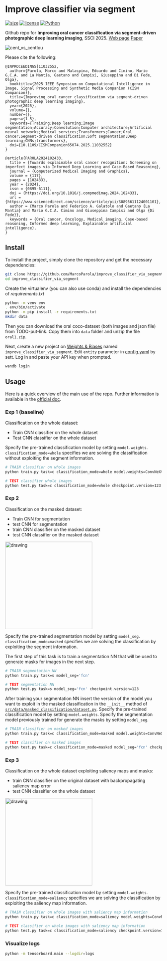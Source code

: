 # **Improve classifier via segment**
[![size](https://img.shields.io/github/languages/code-size/MarcoParola/improve_classifier_via_segment?style=plastic)]()
[![license](https://img.shields.io/static/v1?label=OS&message=Linux&color=green&style=plastic)]()
[![Python](https://img.shields.io/static/v1?label=Python&message=3.10&color=blue&style=plastic)]()

Github repo for **Improving oral cancer classification via segment-driven photographic deep learning imaging**, SSCI 2025.
[Web page](https://marcoparola.github.io/improve_classifier_via_segment/) [Paper](https://ieeexplore.ieee.org/document/11032552)

![cent_vs_centIou](https://github.com/MarcoParola/improve_classifier_via_segment/assets/32603898/5b7f4460-4a60-4f29-8c52-5de3f95970b8)

Please cite the following:
```
@INPROCEEDINGS{11032552,
  author={Parola, Marco and Malaspina, Edoardo and Cimino, Mario G.C.A. and La Mantia, Gaetano and Campisi, Giuseppina and Di Fede, Olga},
  booktitle={2025 IEEE Symposium on Computational Intelligence in Image, Signal Processing and Synthetic Media Companion (CISM Companion)}, 
  title={Improving oral cancer classification via segment-driven photographic deep learning imaging}, 
  year={2025},
  volume={},
  number={},
  pages={1-5},
  keywords={Training;Deep learning;Image segmentation;Accuracy;Convolution;Computer architecture;Artificial neural networks;Medical services;Transformers;Cancer;Oral cancer;Segment-driven classification;Soft segmentation;Deep learning;CNNs;transformers},
  doi={10.1109/CISMCompanion65074.2025.11032552}
}

@article{PAROLA2024102433,
  title = {Towards explainable oral cancer recognition: Screening on imperfect images via Informed Deep Learning and Case-Based Reasoning},
  journal = {Computerized Medical Imaging and Graphics},
  volume = {117},
  pages = {102433},
  year = {2024},
  issn = {0895-6111},
  doi = {https://doi.org/10.1016/j.compmedimag.2024.102433},
  url = {https://www.sciencedirect.com/science/article/pii/S0895611124001101},
  author = {Marco Parola and Federico A. Galatolo and Gaetano {La Mantia} and Mario G.C.A. Cimino and Giuseppina Campisi and Olga {Di Fede}},
  keywords = {Oral cancer, Oncology, Medical imaging, Case-based reasoning, Informed deep learning, Explainable artificial intelligence},
}

```

## **Install**

To install the project, simply clone the repository and get the necessary dependencies:
```sh
git clone https://github.com/MarcoParola/improve_classifier_via_segment.git
cd improve_classifier_via_segment
```

Create the virtualenv (you can also use conda) and install the dependencies of *requirements.txt*

```bash
python -m venv env
. env/bin/activate
python -m pip install -r requirements.txt
mkdir data
```
Then you can download the oral coco-dataset (both images and json file) from TODO-put-link. Copy them into `data` folder and unzip the file `oral1.zip`.

Next, create a new project on [Weights & Biases](https://wandb.ai/site) named `improve_classifier_via_segment`. Edit `entity` parameter in [config.yaml](https://github.com/MarcoParola/improve_classifier_via_segment/blob/main/config/config.yaml#L42) by sett. Log in and paste your API key when prompted.
```sh
wandb login 
```

## **Usage**

Here is a quick overview of the main use of the repo. Further information is available in the [official doc](doc/README.md).

### **Exp 1** (baseline)
Classification on the whole dataset:

- Train CNN classifier on the whole dataset
- Test CNN classifier on the whole dataset

Specify the pre-trained classification model by setting `model.weights`.
`classification_mode=whole` specifies we are solving the classification without exploiting the segment information.

```bash
# TRAIN classifier on whole images
python train.py task=c classification_mode=whole model.weights=ConvNeXt_Small_Weights.DEFAULT 

# TEST classifier whole images
python test.py task=c classification_mode=whole checkpoint.version=123
```



### **Exp 2**
Classification on the masked dataset:
- Train CNN for segmentation
- test CNN for segmentation
- train CNN classifier on the masked dataset
- test CNN classifier on the masked dataset

<img src="https://github.com/MarcoParola/improve_classifier_via_segment/assets/32603898/028a44df-4ddb-45b6-9df4-5485c30f9b18" alt="drawing" width="280"/>

Specify the pre-trained segmentation model by setting `model_seg`. `classification_mode=masked` specifies we are solving the classification by exploiting the segment information.

The first step of this task is to train a segmentation NN that will be used to generate masks for images in the next step.
```bash
# TRAIN segmentation NN
python train.py task=s model_seg='fcn'

# TEST segmentation NN
python test.py task=s model_seg='fcn' checkpoint.version=123
```
After training your segmentation NN insert the version of the model you want to exploit in the masked classification in the `__init__` method of [`src/data/masked_classification/dataset.py`](https://github.com/MarcoParola/improve_classifier_via_segment/blob/main/src/data/masked_classification/dataset.py).
Specify the pre-trained classification model by setting `model.weights`. Specify the segmentation model previously trained for generate the masks by setting `model_seg`.
```bash
# TRAIN classifier on masked images
python train.py task=c classification_mode=masked model.weights=ConvNeXt_Small_Weights.DEFAULT model_seg='fcn' sgm_type='soft'

# TEST classifier on masked images
python test.py task=c classification_mode=masked model_seg='fcn' checkpoint.version=123
```

### **Exp 3**
Classification on the whole dataset exploiting saliency maps and masks:
- train CNN classifier on the original dataset with backpropagating saliency map error
- test CNN classifier on the whole dataset

<img src="https://github.com/MarcoParola/improve_classifier_via_segment/assets/32603898/b36037ce-553d-49a7-a165-b361ee124ff3" alt="drawing" width="280"/>


Specify the pre-trained classification model by setting `model.weights`.
`classification_mode=saliency` specifies we are solving the classification by exploiting the saliency map information.

```bash
# TRAIN classifier on whole images with saliency map information
python train.py task=c classification_mode=saliency model.weights=ConvNeXt_Small_Weights.DEFAULT 

# TEST classifier on whole images with saliency map information
python test.py task=c classification_mode=saliency checkpoint.version=123
```


### Visualize logs

```bash
python -m tensorboard.main --logdir=logs
```
